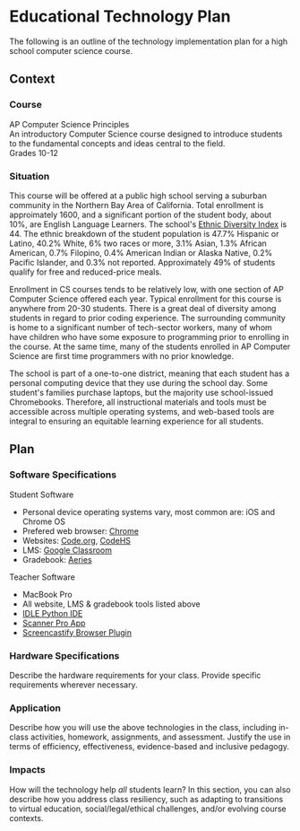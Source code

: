 # Educational Technology Plan

The following is an outline of the technology implementation plan for a high school computer science course.

## Context

### Course

AP Computer Science Principles    
An introductory Computer Science course designed to introduce students to the 
fundamental concepts and ideas central to the field.    
Grades 10-12

### Situation

This course will be offered at a public high school serving a suburban community
in the Northern Bay Area of California. Total enrollment is approimately 1600,
and a significant portion of the student body, about 10%, are English Language Learners.
The school's [Ethnic Diversity Index](ed-data.org/article/Ethnic-Diversity-Index) is 44.
The ethnic breakdown of the student population is 47.7%  Hispanic or Latino, 40.2% White,
6% two races or more, 3.1% Asian, 1.3% African American, 0.7% Filopino, 0.4% American Indian 
or Alaska Native, 0.2% Pacific Islander, and 0.3% not reported. Approximately 49% of students 
qualify for free and reduced-price meals. 

Enrollment in CS courses tends to be relatively low, with one section of AP Computer Science 
offered each year. Typical enrollment for this course is anywhere from 20-30 students. There is a 
great deal of diversity among students in regard to prior coding experience. The surrounding community
is home to a significant number of tech-sector workers, many of whom have children who have some exposure
to programming prior to enrolling in the course. At the same time, many of the students enrolled in 
AP Computer Science are first time programmers with no prior knowledge.

The school is part of a one-to-one district, meaning that each student has a personal computing device
that they use during the school day. Some student's families purchase laptops, but the majority use
school-issued Chromebooks. Therefore, all instructional materials and tools must be accessible
across multiple operating systems, and web-based tools are integral to ensuring an equitable 
learning experience for all students.

## Plan

### Software Specifications

Student Software
* Personal device operating systems vary, most common are: iOS and Chrome OS
* Prefered web browser: [Chrome](https://www.google.com/chrome/dr/download/?brand=FKPE&ds_kid=11256481&gclsrc=aw.ds&gad_source=1&gad_campaignid=22852283685&gbraid=0AAAAAoY3CA4a2naWbpr2PJ0slppe1wZTn&gclid=Cj0KCQjwovPGBhDxARIsAFhgkwQxItKoaGEh4zyIDpytJBF7vlXKeI45HJ4cSGLqWS_7uoJIc8wNJnMaAk4gEALw_wcB)
* Websites: [Code.org](https://code.org/en-US), [CodeHS](https://codehs.com/)
* LMS: [Google Classroom](https://edu.google.com/intl/ALL_ca/workspace-for-education/products/classroom/)
* Gradebook: [Aeries](aeries.net)

Teacher Software
* MacBook Pro
* All website, LMS & gradebook tools listed above
* [IDLE Python IDE](https://www.python.org/downloads/)
* [Scanner Pro App](https://apps.apple.com/us/app/scanner-pro-scan-documents/id333710667)
* [Screencastify Browser Plugin](https://www.screencastify.com/)

### Hardware Specifications

Describe the hardware requirements for your class. Provide specific requirements
wherever necessary.

### Application

Describe how you will use the above technologies in the class, including
in-class activities, homework, assignments, and assessment. Justify the use
in terms of efficiency, effectiveness, evidence-based and inclusive pedagogy.

### Impacts

How will the technology help *all* students learn? In this section, you can also
describe how you address class resiliency, such as adapting to
transitions to virtual education, social/legal/ethical challenges,  and/or
evolving course contexts.
